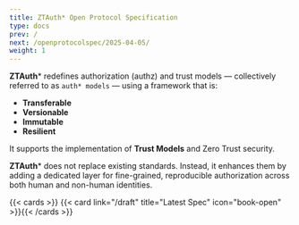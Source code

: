 ```yaml
---
title: ZTAuth* Open Protocol Specification
type: docs
prev: /
next: /openprotocolspec/2025-04-05/
weight: 1
---
```


**ZTAuth*** redefines authorization (authz) and trust models — collectively referred to as `auth* models` — using a framework that is:

- **Transferable**
- **Versionable**
- **Immutable**
- **Resilient**

It supports the implementation of **Trust Models** and Zero Trust security.

**ZTAuth*** does not replace existing standards. Instead, it enhances them by adding a dedicated layer for fine-grained, reproducible authorization across both human and non-human identities.

{{< cards >}} {{< card link="/draft" title="Latest Spec" icon="book-open" >}}{{< /cards >}}
